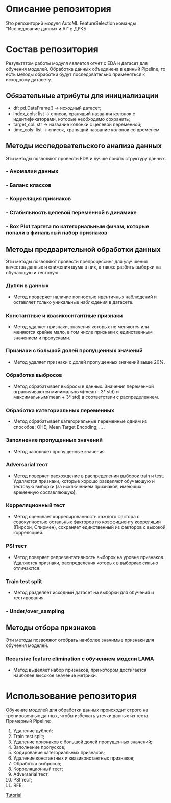 # Описание репозитория
Это репозиторий модуля AutoML FeatureSelection команды "Исследование данных и AI" в ДРКБ.
# Состав репозитория
Результатом работы модуля является отчет с EDA и датасет для обучения моделей.
Обработка данных объединена в единый Pipeline, то есть методы обработки будут последовательно применяться к исходному датасету.
## Обязательные атрибуты для инициализации
- df: pd.DataFrame() -> исходный датасет;
- index_cols: list -> список, хранящий названия колонок с идентификаторами, которые необходимо сохранить;
- target_col: str -> название колонки с целевой переменной;
- time_cols: list -> список, хранящий название колонок со временем.
## **Методы исследовательского анализа данных**
Эти методы позволяют провести EDA и лучше понять структуру данных.
### **- Аномалии данных**
### **- Баланс классов**
### **- Корреляция признаков**
### **- Стабильность целевой переменной в динамике**
### **- Box Plot таргета по категориальным фичам, которые попали в финальный набор признаков**
## **Методы предварительной обработки данных**
Эти методы позволяют провести препроцессинг для улучшения качества данных и снижения шума в них, а также разбить выборки на обучающую и тестовую.
### **Дубли в данных**
- Метод проверяет наличие полностью идентичных наблюдений и оставляет только уникальные наблюдения в датасете.
### **Константные и квазикоснтантные признаки**
- Метод удаляет признаки, значения которых не меняются или меняются крайне мало, в том числе признаки с единственным значением и пропусками.
### **Признаки с большой долей пропущенных значений**
- Метод удаляет признаки с долей пропущенных значений выше 20%.
### **Обработка выбросов**
- Метод обрабатывает выбросы в данных. Значения переменной ограничиваются минимальным(mean - 3* std) и максимальным(mean + 3* std) в соответствии с распределением.
### **Обработка категориальных переменных**
- Метод обрабатывает категориальные переменные одним из способов: OHE, Mean Target Encoding, ... .
### **Заполнение пропущенных значений**
- Метод заполняет пропущенные значения.
### **Adversarial тест**
- Метод поверяет расхождение в распределении выборок train и test. Удаляются признаки, которые хорошо разделяют обучающую и тестовую выборки (за исключением признаков, имеющих временную составляющую).
### **Корреляционный тест**
- Метод оценивает коррелированность каждого фактора с совокупностью остальных факторов по коэффициенту корреляции (Пирсон, Спирмен), сохраняет единственный из факторов с высокой корреляцией.
### **PSI тест**
- Метод поверяет репрезентативность выборок на уровне признаков. Удаляются признаки, распределения которых в выборках сильно отличаются.
### **Train test split**
- Метод разделяет исходный датасет на выборки для обучения и тестирования.
### **- Under/over_sampling**
## **Методы отбора признаков**
Эти методы позволяют отобрать наиболее значимые признаки для обучения моделей.
### **Recursive feature elimination с обучением модели LAMA**
- Метод выделяет набор признаков, при котором достигается наиболее высокое значение метрики.
# Использование репозитория
Обучение моделей для обработки данных происходит строго на тренировочных данных, чтобы избежать утечки данных из теста.
Примерный Pipeline:
1) Удаление дублей; 
2) Train test split;
3) Удаление признаков с большой долей пропущенных значений;
4) Заполнение пропусков;
5) Кодирование категориальных признаков;
6) Удаление константных и квазиконстантных признаков;
7) Обработка выбросов;
8) Корреляционный тест;
9) Adversarial тест;
10) PSI тест; 
11) RFE;

[Tutorial](https://df-bitbucket.ca.sbrf.ru/projects/DS_KB_DRKB/repos/automl/browse/FeatureSelection/R%26D.ipynb?at=refs%2Fheads%2Ffeature_selection)
